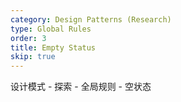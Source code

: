 ```yaml
---
category: Design Patterns (Research)
type: Global Rules
order: 3
title: Empty Status
skip: true
---
```


设计模式 - 探索 - 全局规则 - 空状态
